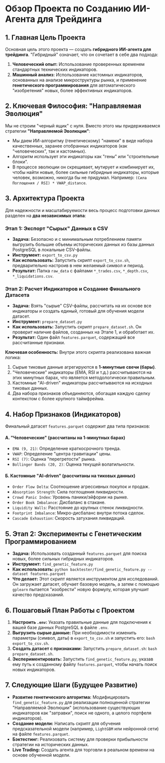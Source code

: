 # Обзор Проекта по Созданию ИИ-Агента для Трейдинга

## 1. Главная Цель Проекта

Основная цель этого проекта — создать **гибридного ИИ-агента для трейдинга**. "Гибридный" означает, что он сочетает в себе два подхода:
1.  **Человеческий опыт:** Использование проверенных временем стандартных технических индикаторов.
2.  **Машинный анализ:** Использование кастомных индикаторов, основанных на анализе микроструктуры рынка, и применение **генетического программирования** для автоматического "изобретения" новых, более эффективных индикаторов.

## 2. Ключевая Философия: "Направляемая Эволюция"

Мы не строим "черный ящик" с нуля. Вместо этого мы придерживаемся стратегии **"Направляемой Эволюции"**:
- Мы даем ИИ-алгоритму (генетическому) "намеки" в виде набора качественных, заранее отобранных индикаторов (как "человеческих", так и кастомных).
- Алгоритм использует эти индикаторы как "гены" или "строительные блоки".
- В процессе эволюции он скрещивает, мутирует и комбинирует их, чтобы найти новые, более сильные гибридные индикаторы, которые человек, возможно, никогда бы не придумал. Например: `(Сила Поглощения / RSI) * VWAP_distance`.

## 3. Архитектура Проекта

Для надежности и масштабируемости весь процесс подготовки данных разделен на **два независимых этапа**:

### Этап 1: Экспорт "Сырых" Данных в CSV

- **Задача:** Безопасно и с минимальным потреблением памяти выгрузить большие объемы исторических данных из базы данных PostgreSQL в локальные CSV-файлы.
- **Инструмент:** `export_to_csv.py`
- **Как использовать:** Запустить скрипт `export_to_csv.sh`, предварительно настроив в нем желаемый символ и период.
- **Результат:** Папка `raw_data` с файлами `*_trades.csv`, `*_depth.csv`, `*_liquidations.csv`.

### Этап 2: Расчет Индикаторов и Создание Финального Датасета

- **Задача:** Взять "сырые" CSV-файлы, рассчитать на их основе все индикаторы и создать единый, готовый для обучения модели датасет.
- **Инструмент:** `prepare_dataset.py`
- **Как использовать:** Запустить скрипт `prepare_dataset.sh`. Он проверит наличие файлов, созданных на Этапе 1, и обработает их.
- **Результат:** Один файл `features.parquet`, содержащий все рассчитанные признаки.

**Ключевая особенность:** Внутри этого скрипта реализована важная логика:
1.  Сырые тиковые данные агрегируются в **1-минутные свечи (бары)**.
2.  "Человеческие" индикаторы (EMA, RSI и т.д.) рассчитываются на этих минутных барах, что является методологически правильным.
3.  Кастомные "AI-driven" индикаторы рассчитываются на исходных тиковых данных.
4.  Два набора признаков объединяются, обогащая каждую сделку контекстом с более крупного таймфрейма.

## 4. Набор Признаков (Индикаторов)

Финальный датасет `features.parquet` содержит два типа признаков:

#### А. "Человеческие" (рассчитаны на 1-минутных барах)
- `EMA (9, 21)`: Определение краткосрочного тренда.
- `VWAP`: Определение "центра гравитации" цены.
- `RSI (7)`: Оценка "перегретости" рынка.
- `Bollinger Bands (20, 2)`: Оценка текущей волатильности.

#### Б. Кастомные "AI-driven" (рассчитаны на тиковых данных)
- `Order Flow Delta`: Соотношение агрессивных покупок и продаж.
- `Absorption Strength`: Сила поглощения ликвидности.
- `Crowd Panic Index`: Уровень паники/эйфории на рынке.
- `Order Book Imbalance`: Дисбаланс в стакане.
- `Liquidity Walls`: Расстояние до крупных стенок ликвидности.
- `Footprint Imbalance`: Микро-дисбаланс внутри потока сделок.
- `Cascade Exhaustion`: Скорость затухания ликвидаций.

## 5. Этап 2: Эксперименты с Генетическим Программированием

- **Задача:** Использовать созданный `features.parquet` для поиска новых, более сильных гибридных индикаторов.
- **Инструмент:** `find_genetic_feature.py`
- **Как использовать:** `python backtester/find_genetic_feature.py --dataset features.parquet`
- **Что делает:** Этот скрипт является инструментом для исследований. Он загружает датасет, обучает базовую модель, а затем с помощью `gplearn` пытается "изобрести" новую формулу, которая улучшит качество предсказаний.

## 6. Пошаговый План Работы с Проектом

1.  **Настроить `.env`:** Указать правильные данные для подключения к вашей базе данных PostgreSQL в файле `.env`.
2.  **Выгрузить сырые данные:** При необходимости изменить параметры (символ, даты) в `export_to_csv.sh` и запустить его: `bash export_to_csv.sh`.
3.  **Создать датасет с признаками:** Запустить `prepare_dataset.sh`: `bash prepare_dataset.sh`.
4.  **Экспериментировать:** Запустить `find_genetic_feature.py`, указав ему путь к созданному файлу `features.parquet`, чтобы начать поиск новых индикаторов.


## 7. Следующие Шаги (Будущее Развитие)

- **Развитие генетического алгоритма:** Модифицировать `find_genetic_feature.py` для реализации полноценной стратегии "Направляемой Эволюции" (использование существующих индикаторов как "затравки", поиск не одного, а целого портфеля индикаторов).
- **Создание модели:** Написать скрипт для обучения предсказательной модели (например, `LightGBM` или нейронной сети) на файле `features.parquet`.
- **Бэктестинг:** Реализовать систему для проверки прибыльности стратегии на исторических данных.
- **Live Trading:** Создать агента для торговли в реальном времени на основе обученной модели.

